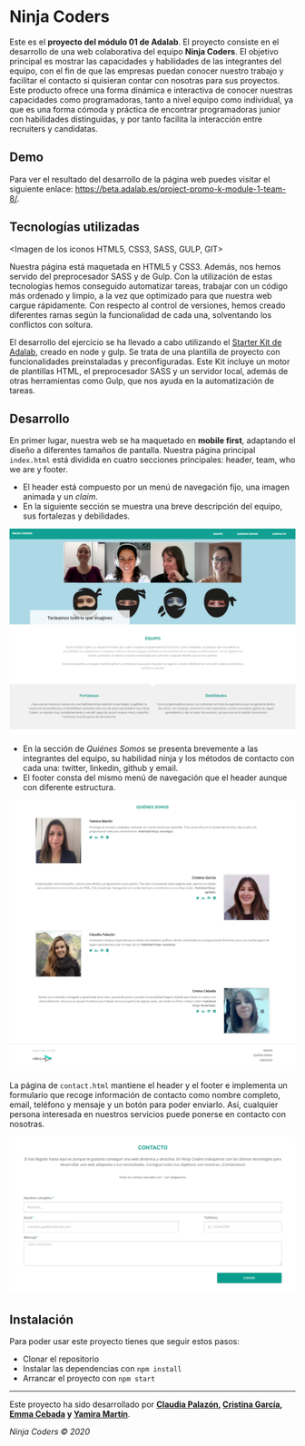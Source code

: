 # Ninja Coders

Este es el **proyecto del módulo 01 de Adalab**. El proyecto consiste en el desarrollo de una web colaborativa del equipo **Ninja Coders**. El objetivo principal es mostrar las capacidades y habilidades de las integrantes del equipo, con el fin de que las empresas puedan conocer nuestro trabajo y facilitar el contacto si quisieran contar con nosotras para sus proyectos. Este producto ofrece una forma dinámica e interactiva de conocer nuestras capacidades como programadoras, tanto a nivel equipo como individual, ya que es una forma cómoda y práctica de encontrar programadoras junior con habilidades distinguidas, y por tanto facilita la interacción entre recruiters y candidatas.

## Demo

Para ver el resultado del desarrollo de la página web puedes visitar el siguiente enlace: https://beta.adalab.es/project-promo-k-module-1-team-8/.

## Tecnologías utilizadas

<Imagen de los iconos HTML5, CSS3, SASS, GULP, GIT>

Nuestra página está maquetada en HTML5 y CSS3. Además, nos hemos servido del preprocesador SASS y de Gulp. Con la utilización de estas tecnologías hemos conseguido automatizar tareas, trabajar con un código más ordenado y limpio, a la vez que optimizado para que nuestra web cargue rápidamente. Con respecto al control de versiones, hemos creado diferentes ramas según la funcionalidad de cada una, solventando los conflictos con soltura.

El desarrollo del ejercicio se ha llevado a cabo utilizando el [Starter Kit de Adalab](https://github.com/Adalab/adalab-web-starter-kit), creado en node y gulp. Se trata de una plantilla de proyecto con funcionalidades preinstaladas y preconfiguradas. Este Kit incluye un motor de plantillas HTML, el preprocesador SASS y un servidor local, además de otras herramientas como Gulp, que nos ayuda en la automatización de tareas.

## Desarrollo

En primer lugar, nuestra web se ha maquetado en **mobile first**, adaptando el diseño a diferentes tamaños de pantalla. Nuestra página principal `index.html` está dividida en cuatro secciones principales: header, team, who we are y footer.

- El header está compuesto por un menú de navegación fijo, una imagen animada y un _claim_.
- En la siguiente sección se muestra una breve descripción del equipo, sus fortalezas y debilidades.

<img alt="Página principal" title="Página principal" src="src/images/ninja-coders-header-team.png"/>

- En la sección de _Quiénes Somos_ se presenta brevemente a las integrantes del equipo, su habilidad ninja y los métodos de contacto con cada una: twitter, linkedin, github y email.
- El footer consta del mismo menú de navegación que el header aunque con diferente estructura.

<img alt="Página principal" title="Página principal" src="src/images/ninja-coders-whoweare-footer.png"/>

La página de `contact.html` mantiene el header y el footer e implementa un formulario que recoge información de contacto como nombre completo, email, teléfono y mensaje y un botón para poder enviarlo. Así, cualquier persona interesada en nuestros servicios puede ponerse en contacto con nosotras.

<img alt="Página de contacto" title="Página de contacto" src="src/images/ninja-coders-contact.png"/>

## Instalación

Para poder usar este proyecto tienes que seguir estos pasos:

- Clonar el repositorio
- Instalar las dependencias con `npm install`
- Arrancar el proyecto con `npm start`

---

Este proyecto ha sido desarrollado por **[Claudia Palazón](https://github.com/claudiapalazon), [Cristina García](https://github.com/crisgarm), [Emma Cebada](https://github.com/Emma-cebada) y [Yamira Martín](https://github.com/ymartinguzman)**.

_Ninja Coders © 2020_
